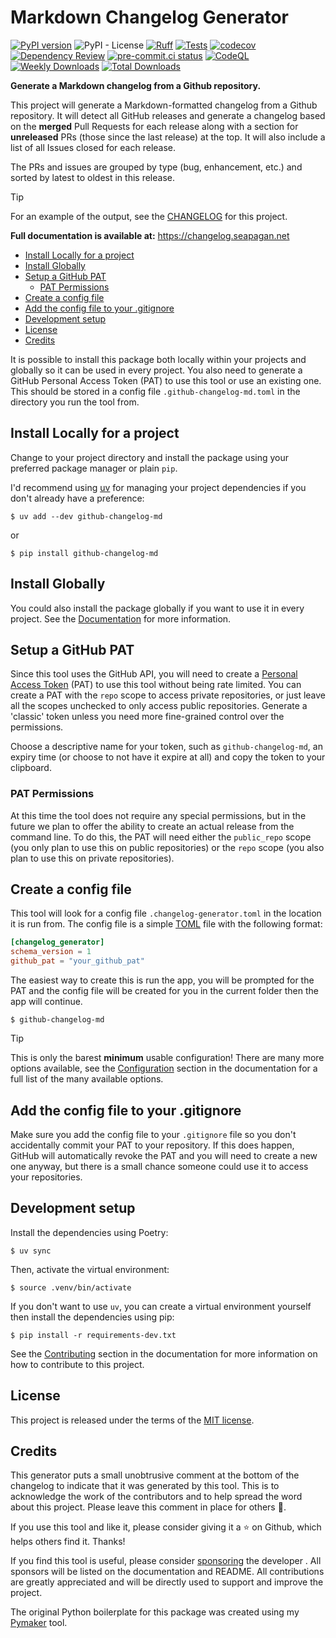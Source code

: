 # Markdown Changelog Generator <!-- omit in toc -->

[![PyPI
version](https://badge.fury.io/py/github-changelog-md.svg)](https://badge.fury.io/py/github-changelog-md)
![PyPI - License](https://img.shields.io/pypi/l/github-changelog-md)
[![Ruff](https://github.com/seapagan/github-changelog-md/actions/workflows/linting.yml/badge.svg)](https://github.com/seapagan/github-changelog-md/actions/workflows/linting.yml)
[![Tests](https://github.com/seapagan/github-changelog-md/actions/workflows/tests.yml/badge.svg)](https://github.com/seapagan/github-changelog-md/actions/workflows/tests.yml)
[![codecov](https://codecov.io/gh/seapagan/github-changelog-md/graph/badge.svg?token=27D8PGNX0E)](https://codecov.io/gh/seapagan/github-changelog-md)
[![Dependency Review](https://github.com/seapagan/github-changelog-md/actions/workflows/dependency-review.yml/badge.svg)](https://github.com/seapagan/github-changelog-md/actions/workflows/dependency-review.yml)
[![pre-commit.ci status](https://results.pre-commit.ci/badge/github/seapagan/github-changelog-md/main.svg)](https://results.pre-commit.ci/latest/github/seapagan/github-changelog-md/main)
[![CodeQL](https://github.com/seapagan/github-changelog-md/actions/workflows/codeql.yml/badge.svg)](https://github.com/seapagan/github-changelog-md/actions/workflows/codeql.yml)
[![Weekly Downloads](https://static.pepy.tech/personalized-badge/github-changelog-md?period=week&units=international_system&left_color=black&right_color=green&left_text=Weekly%20Downloads)](https://pepy.tech/project/github-changelog-md)
[![Total Downloads](https://static.pepy.tech/personalized-badge/github-changelog-md?period=total&units=international_system&left_color=black&right_color=green&left_text=Total%20Downloads)](https://pepy.tech/project/github-changelog-md)

**Generate a Markdown changelog from a Github repository.**

This project will generate a Markdown-formatted changelog from a Github
repository. It will detect all GitHub releases and generate a changelog based on
the **merged** Pull Requests for each release along with a section for
**unreleased** PRs (those since the last release) at the top. It will also
include a list of all Issues closed for each release.

The PRs and issues are grouped by type (bug, enhancement, etc.) and sorted by
latest to oldest in this release.

> [!TIP]
> For an example of the output, see the
> [CHANGELOG](https://github.com/seapagan/github-changelog-md/blob/main/CHANGELOG.md)
> for this project.

**Full documentation is available at:** <https://changelog.seapagan.net>

- [Install Locally for a project](#install-locally-for-a-project)
- [Install Globally](#install-globally)
- [Setup a GitHub PAT](#setup-a-github-pat)
  - [PAT Permissions](#pat-permissions)
- [Create a config file](#create-a-config-file)
- [Add the config file to your .gitignore](#add-the-config-file-to-your-gitignore)
- [Development setup](#development-setup)
- [License](#license)
- [Credits](#credits)

It is possible to install this package both locally within your projects and
globally so it can be used in every project. You also need to generate a GitHub
Personal Access Token (PAT) to use this tool or use an existing one. This should
be stored in a config file `.github-changelog-md.toml` in the directory you run
the tool from.

## Install Locally for a project

Change to your project directory and install the package using your preferred
package manager or plain `pip`.

I'd recommend using [uv][uv-link] for managing your
project dependencies if you don't already have a preference:

```console
$ uv add --dev github-changelog-md
```

or

```console
$ pip install github-changelog-md
```

## Install Globally

You could also install the package globally if you want to use it in every
project. See the
[Documentation][docs-install] for more
information.

## Setup a GitHub PAT

Since this tool uses the GitHub API, you will need to create a [Personal Access
Token](https://github.com/settings/tokens) (PAT) to use this tool without being
rate limited. You can create a PAT with the `repo` scope to access private
repositories, or just leave all the scopes unchecked to only access public
repositories. Generate a 'classic' token unless you need more fine-grained
control over the permissions.

Choose a descriptive name for your token, such as `github-changelog-md`, an
expiry time (or choose to not have it expire at all) and copy the token to your
clipboard.

### PAT Permissions

At this time the tool does not require any special permissions, but in the
future we plan to offer the ability to create an actual release from the command
line. To do this, the PAT will need either the `public_repo` scope (you only
plan to use this on public repositories) or the `repo` scope (you also plan to
use this on private repositories).

## Create a config file

This tool will look for a config file `.changelog-generator.toml` in the
location it is run from. The config file is a simple [TOML](https://toml.io/en/)
file with the following format:

```toml
[changelog_generator]
schema_version = 1
github_pat = "your_github_pat"
```

The easiest way to create this is run the app, you will be prompted for the
PAT and the config file will be created for you in the current folder then the
app will continue.

```console
$ github-changelog-md
```

> [!TIP]
> This is only the barest **minimum** usable configuration! There are many more
> options available, see the
> [Configuration](https://changelog.seapagan.net/usage/options/) section in the
> documentation for a full list of the many available options.

## Add the config file to your .gitignore

Make sure you add the config file to your `.gitignore` file so you don't
accidentally commit your PAT to your repository. If this does happen, GitHub
will automatically revoke the PAT and you will need to create a new one anyway,
but there is a small chance someone could use it to access your repositories.

## Development setup

Install the dependencies using Poetry:

```terminal
$ uv sync
```

Then, activate the virtual environment:

```terminal
$ source .venv/bin/activate
```

If you don't want to use `uv`, you can create a virtual environment yourself
then install the dependencies using pip:

```terminal
$ pip install -r requirements-dev.txt
```

See the [Contributing](https://changelog.seapagan.net/contributing/) section in
the documentation for more information on how to contribute to this project.

## License

This project is released under the terms of the [MIT license](LICENSE.txt).

## Credits

This generator puts a small unobtrusive comment at the bottom of the changelog
to indicate that it was generated by this tool. This is to acknowledge the work
of the contributors and to help spread the word about this project. Please leave
this comment in place for others :pray:.

If you use this tool and like it, please consider giving it a :star: on Github,
which helps others find it. Thanks!

If you find this tool is useful, please consider
[sponsoring](https://github.com/sponsors/seapagan) the developer . All sponsors
will be listed on the documentation and README. All contributions are greatly
appreciated and will be directly used to support and improve the project.

The original Python boilerplate for this package was created using my
[Pymaker](https://github.com/seapagan/py-maker) tool.

[uv-link]: https://docs.astral.sh/uv/
[docs-install]: https://changelog.seapagan.net/installation/#globally
